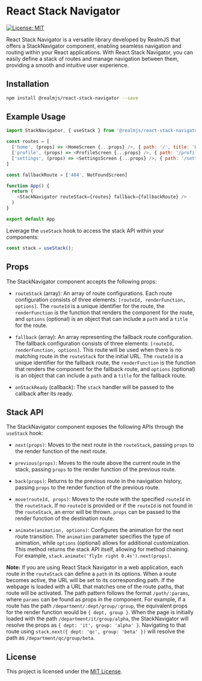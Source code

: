 # React Stack Navigator

[![License: MIT](https://img.shields.io/badge/License-MIT-yellow.svg)](https://opensource.org/licenses/MIT)

React Stack Navigator is a versatile library developed by RealmJS that offers a StackNavigator component, enabling seamless navigation and routing within your React applications. With React Stack Navigator, you can easily define a stack of routes and manage navigation between them, providing a smooth and intuitive user experience.

## Installation

```bash
npm install @realmjs/react-stack-navigator --save
```

## Example Usage

```javascript
import StackNavigator, { useStack } from '@realmjs/react-stack-navigator';

const routes = [
  ['home', (props) => <HomeScreen {...props} />, { path: '/', title: 'Home' } ],
  ['profile', (props) => <ProfileScreen {...props} />, { path: '/profile/:user', title: 'Profile' } ],
  ['settings', (props) => <SettingsScreen {...props} />, { path: '/setting', title: 'Settings' } ],
]

const fallbackRoute = ['404', NotFoundScreen]

function App() {
  return (
    <StackNavigator routeStack={routes} fallback={fallbackRoute} />
  )
}

export default App

```

Leverage the `useStack` hook to access the stack API within your components:

```javascript
const stack = useStack();
```

## Props

The StackNavigator component accepts the following props:

- `routeStack` (array): An array of route configurations. Each route configuration consists of three elements: `[routeId, renderFunction, options]`. The `routeId` is a unique identifier for the route, the `renderFunction` is the function that renders the component for the route, and `options` (optional) is an object that can include a `path` and a `title` for the route.

- `fallback` (array): An array representing the fallback route configuration. The fallback configuration consists of three elements: `[routeId, renderFunction, options]`. This route will be used when there is no matching route in the `routeStack` for the initial URL. The `routeId` is a unique identifier for the fallback route, the `renderFunction` is the function that renders the component for the fallback route, and `options` (optional) is an object that can include a `path` and a `title` for the fallback route.

- `onStackReady` (callback): The `stack` handler will be passed to the callback after its ready.

## Stack API

The StackNavigator component exposes the following APIs through the `useStack` hook:

- `next(props)`: Moves to the next route in the `routeStack`, passing `props` to the render function of the next route.

- `previous(props)`: Moves to the route above the current route in the stack, passing `props` to the render function of the previous route.

- `back(props)`: Returns to the previous route in the navigation history, passing `props` to the render function of the previous route.

- `move(routeId, props)`: Moves to the route with the specified `routeId` in the `routeStack`. If no `routeId` is provided or if the `routeId` is not found in the `routeStack`, an error will be thrown. `props` can be passed to the render function of the destination route.

- `animate(animation, options)`: Configures the animation for the next route transition. The `animation` parameter specifies the type of animation, while `options` (optional) allows for additional customization. This method returns the stack API itself, allowing for method chaining. For example, `stack.animate('flyIn right 0.4s').next(props)`.

**Note:** If you are using React Stack Navigator in a web application, each route in the `routeStack` can define a `path` in its options. When a route becomes active, the URL will be set to its corresponding path. If the webpage is loaded with a URL that matches one of the route paths, that route will be activated. The path pattern follows the format `/path/:params`, where `params` can be found as props in the component. For example, if a route has the path `/department/:dept/group/:group`, the equivalent props for the render function would be `{ dept, group }`. When the page is initially loaded with the path `/department/it/group/alpha`, the StackNavigator will resolve the props as `{ dept: 'it', group: 'alpha' }`. Navigating to that route using `stack.next({ dept: 'qc', group: 'beta' })` will resolve the path as `/department/qc/group/beta`.

## License

This project is licensed under the [MIT License](https://opensource.org/licenses/MIT).
